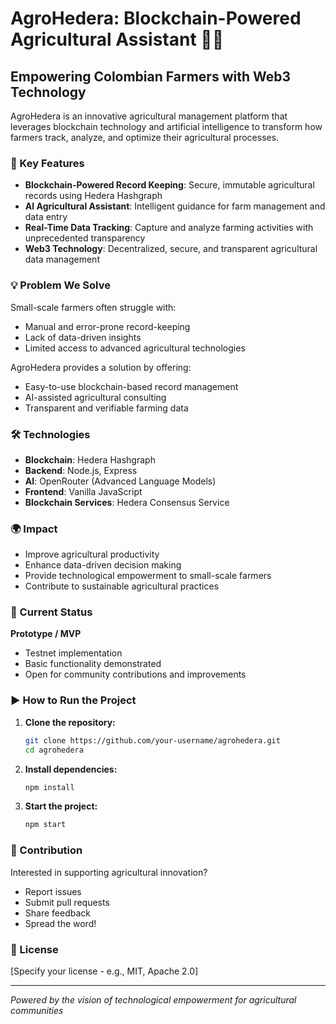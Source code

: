 # AgroHedera: Blockchain-Powered Agricultural Assistant 🌱🔗

## Empowering Colombian Farmers with Web3 Technology

AgroHedera is an innovative agricultural management platform that leverages blockchain technology and artificial intelligence to transform how farmers track, analyze, and optimize their agricultural processes.

### 🚀 Key Features

- **Blockchain-Powered Record Keeping**: Secure, immutable agricultural records using Hedera Hashgraph
- **AI Agricultural Assistant**: Intelligent guidance for farm management and data entry
- **Real-Time Data Tracking**: Capture and analyze farming activities with unprecedented transparency
- **Web3 Technology**: Decentralized, secure, and transparent agricultural data management

### 💡 Problem We Solve

Small-scale farmers often struggle with:
- Manual and error-prone record-keeping
- Lack of data-driven insights
- Limited access to advanced agricultural technologies

AgroHedera provides a solution by offering:
- Easy-to-use blockchain-based record management
- AI-assisted agricultural consulting
- Transparent and verifiable farming data

### 🛠 Technologies

- **Blockchain**: Hedera Hashgraph
- **Backend**: Node.js, Express
- **AI**: OpenRouter (Advanced Language Models)
- **Frontend**: Vanilla JavaScript
- **Blockchain Services**: Hedera Consensus Service

### 🌍 Impact

- Improve agricultural productivity
- Enhance data-driven decision making
- Provide technological empowerment to small-scale farmers
- Contribute to sustainable agricultural practices

### 🚧 Current Status

**Prototype / MVP**
- Testnet implementation
- Basic functionality demonstrated
- Open for community contributions and improvements

### ▶️ How to Run the Project

1. **Clone the repository:**
   ```sh
   git clone https://github.com/your-username/agrohedera.git
   cd agrohedera
   ```
2. **Install dependencies:**
   ```sh
   npm install
   ```
3. **Start the project:**
   ```sh
   npm start
   ```

### 🤝 Contribution

Interested in supporting agricultural innovation? 
- Report issues
- Submit pull requests
- Share feedback
- Spread the word!

### 📄 License

[Specify your license - e.g., MIT, Apache 2.0]

---

*Powered by the vision of technological empowerment for agricultural communities*

